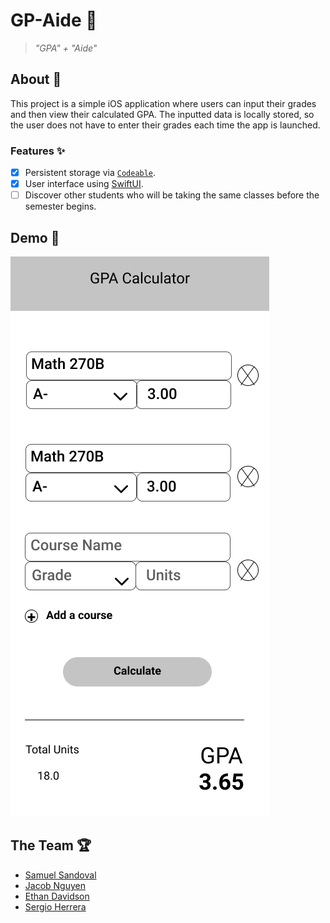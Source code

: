 # GP-Aide 🧮

> _"GPA" + "Aide"_

## About 💬

This project is a simple iOS application where users can input their grades and then view their calculated GPA.
The inputted data is locally stored, so the user does not have to enter their grades each time the app is launched.

### Features ✨

- [x] Persistent storage via [`Codeable`](https://developer.apple.com/documentation/swift/codable).
- [x] User interface using [SwiftUI](https://developer.apple.com/xcode/swiftui/).
- [ ] Discover other students who will be taking the same classes before the semester begins.

## Demo 🙈

![Main screen mockup](media/mockup.png)

## The Team 🏆

- [Samuel Sandoval](https://github.com/samuelsandoval1)
- [Jacob Nguyen](https://github.com/barrotbake)
- [Ethan Davidson](https://github.com/EthanThatOneKid)
- [Sergio Herrera](https://github.com/Herrera741)